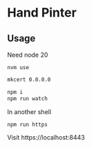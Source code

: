 # Hand Pinter

## Usage

Need node 20  

```nvm use```

```bash
mkcert 0.0.0.0

npm i
npm run watch
```

In another shell
```
npm run https
```

Visit https://localhost:8443